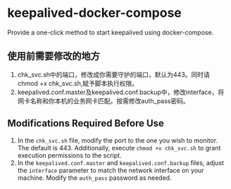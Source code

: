 # keepalived-docker-compose
Provide a one-click method to start keepalived using docker-compose.

## 使用前需要修改的地方
1. chk_svc.sh中的端口，修改成你需要守护的端口，默认为443。同时请chmod +x chk_svc.sh,赋予脚本执行权限。
2. keepalived.conf.master及keepalived.conf.backup中，修改interface，将网卡名称和你本机的业务网卡匹配。按需修改auth_pass密码。


## Modifications Required Before Use
1. In the `chk_svc.sh` file, modify the port to the one you wish to monitor. The default is 443. Additionally, execute `chmod +x chk_svc.sh` to grant execution permissions to the script.
2. In the `keepalived.conf.master` and `keepalived.conf.backup` files, adjust the `interface` parameter to match the network interface on your machine. Modify the `auth_pass` password as needed.



   
